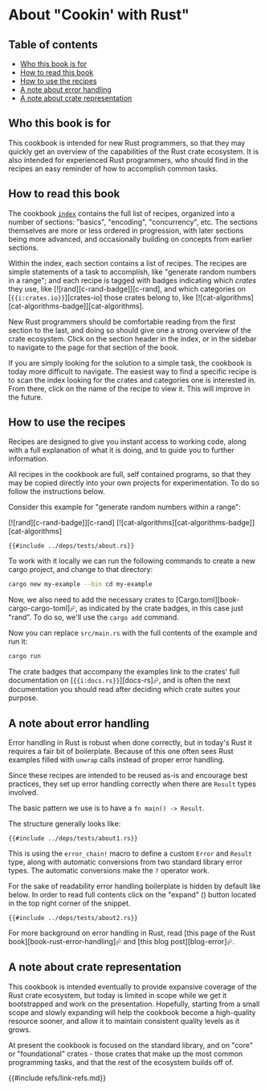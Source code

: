 # About "Cookin' with Rust"

## Table of contents

- [Who this book is for](#who-this-book-is-for)
- [How to read this book](#how-to-read-this-book)
- [How to use the recipes](#how-to-use-the-recipes)
- [A note about error handling](#a-note-about-error-handling)
- [A note about crate representation](#a-note-about-crate-representation)

## Who this book is for

This cookbook is intended for new Rust programmers, so that they may quickly get an overview of the capabilities of the Rust crate ecosystem. It is also intended for experienced Rust programmers, who should find in the recipes an easy reminder of how to accomplish common tasks.

## How to read this book

The cookbook [`index`][index] contains the full list of recipes, organized into a number of sections: "basics", "encoding", "concurrency", etc. The sections themselves are more or less ordered in progression, with later sections being more advanced, and occasionally building on concepts from earlier sections.

Within the index, each section contains a list of recipes. The recipes are simple statements of a task to accomplish, like "generate random numbers in a range"; and each recipe is tagged with badges indicating which _crates_ they use, like [![rand][c-rand-badge]][c-rand], and which categories on [`{{i:crates.io}}`][crates-io] those crates belong to, like
[![cat-algorithms][cat-algorithms-badge]][cat-algorithms].

New Rust programmers should be comfortable reading from the first section to the last, and doing so should give one a strong overview of the crate ecosystem. Click on the section header in the index, or in the sidebar to navigate to the page for that section of the book.

If you are simply looking for the solution to a simple task, the cookbook is today more difficult to navigate. The easiest way to find a specific recipe is to scan the index looking for the crates and categories one is interested in. From there, click on the name of the recipe to view it. This will improve in the future.

## How to use the recipes

Recipes are designed to give you instant access to working code, along with a full explanation of what it is doing, and to guide you to further information.

All recipes in the cookbook are full, self contained programs, so that they may be copied directly into your own projects for experimentation. To do so follow the instructions below.

Consider this example for "generate random numbers within a range":

[![rand][c-rand-badge]][c-rand]  [![cat-algorithms][cat-algorithms-badge]][cat-algorithms]

```rust,editable
{{#include ../deps/tests/about.rs}}
```

To work with it locally we can run the following commands to create a new cargo project, and change to that directory:

```sh
cargo new my-example --bin cd my-example
```

Now, we also need to add the necessary crates to [Cargo.toml][book-cargo-cargo-toml]⮳, as indicated by the crate badges, in this case just "rand". To do so, we'll use the `cargo add` command.

Now you can replace `src/main.rs` with the full contents of the example and run it:

```sh
cargo run
```

The crate badges that accompany the examples link to the crates' full documentation on [`{{i:docs.rs}}`][docs-rs]⮳, and is often the next documentation you should read after deciding which crate suites your purpose.

## A note about error handling

Error handling in Rust is robust when done correctly, but in today's Rust it requires a fair bit of boilerplate. Because of this one often sees Rust examples filled with `unwrap` calls instead of proper error handling.

Since these recipes are intended to be reused as-is and encourage best practices, they set up error handling correctly when there are `Result` types involved.

The basic pattern we use is to have a `fn main() -> Result`.

The structure generally looks like:

```rust,editable
{{#include ../deps/tests/about1.rs}}
```

This is using the `error_chain!` macro to define a custom `Error` and `Result` type, along with automatic conversions from two standard library error types. The automatic conversions make the `?` operator work.

For the sake of readability error handling boilerplate is hidden by default like below. In order to read full contents click on the "expand" (<i class="fa fa-expand"></i>) button located in the top right corner of the snippet.

```rust,editable
{{#include ../deps/tests/about2.rs}}
```

For more background on error handling in Rust, read [this page of the Rust book][book-rust-error-handling]⮳ and [this blog post][blog-error]⮳.

## A note about crate representation

This cookbook is intended eventually to provide expansive coverage of the Rust crate ecosystem, but today is limited in scope while we get it bootstrapped and work on the presentation. Hopefully, starting from a small scope and slowly expanding will help the cookbook become a high-quality resource sooner, and allow it to maintain consistent quality levels as it grows.

At present the cookbook is focused on the standard library, and on "core" or "foundational" crates - those crates that make up the most common programming tasks, and that the rest of the ecosystem builds off of.

[index]: index.md
{{#include refs/link-refs.md}}
